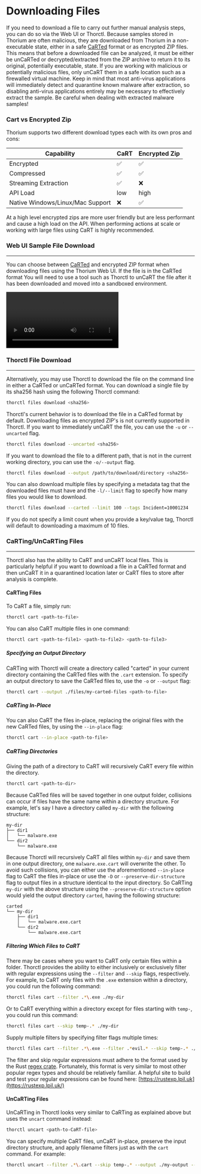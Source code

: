# Downloading Files

If you need to download a file to carry out further manual analysis steps, you can do so via the Web UI or Thorctl.
Because samples stored in Thorium are often malicious, they are downloaded from Thorium in a non-executable state,
either in a safe
[CaRTed](../help/faq.html#what-is-cart-and-how-can-i-uncart-malware-samples-that-i-download-from-thorium) format
or as encrypted ZIP files. This means that before a downloaded file can be analyzed, it must be either be unCaRTed
or decrypted/extracted from the ZIP archive to return it to its original, potentially executable, state. If you are
working with malicious or potentially malicious files, only unCaRT them in a safe location such as a firewalled
virtual machine. Keep in mind that most anti-virus applications will immediately detect and quarantine known malware
after extraction, so disabling anti-virus applications entirely may be necessary to effectively extract the sample.
Be careful when dealing with extracted malware samples!

### Cart vs Encrypted Zip

Thorium supports two different download types each with its own pros and cons:

| Capability | CaRT | Encrypted Zip |
| ---------- | ---- | ------------- |
| Encrypted | ✅ | ✅ |
| Compressed | ✅ | ✅ |
| Streaming Extraction | ✅ | ❌ |
| API Load | low | high |
| Native Windows/Linux/Mac Support | ❌ | ✅ |

At a high level encrypted zips are more user friendly but are less performant
and cause a high load on the API. When performing actions at scale or working
with large files using CaRT is highly recommended.

### Web UI Sample File Download
---

You can choose between [CaRTed](../help/faq.html#what-is-cart-and-how-can-i-uncart-malware-samples-that-i-download-from-thorium)
and encrypted ZIP format when downloading files using the Thorium Web UI. If the file is in the CaRTed format You will need to use
a tool such as Thorctl to unCaRT the file after it has been downloaded and moved into a sandboxed environment.

<video autoplay loop controls>
  <source src="../static_resources/files/file-download.mp4", type="video/mp4">
</video>

### Thorctl File Download
---

Alternatively, you may use Thorctl to download the file on the command line in either a CaRTed or unCaRTed format.
You can download a single file by its sha256 hash using the following Thorctl command:

```bash
thorctl files download <sha256>
```

Thorctl's current behavior is to download the file in a CaRTed format by default. Downloading files as encrypted ZIP's is not
currently supported in Thorctl. If you want to immediately unCaRT the file, you can use the `-u` or `--uncarted` flag.

```bash
thorctl files download --uncarted <sha256>
```

If you want to download the file to a different path, that is not in the current working directory, you can use the
`-o/--output` flag.

```bash
thorctl files download --output /path/to/download/directory <sha256>
```

You can also download multiple files by specifying a metadata tag that the downloaded files must have and the `-l/--limit` flag
to specify how many files you would like to download.

```bash
thorctl files download --carted --limit 100 --tags Incident=10001234
```

If you do not specify a limit count when you provide a key/value tag, Thorctl will default to downloading a maximum of 10 files.

### CaRTing/UnCaRTing Files
---

Thorctl also has the ability to CaRT and unCaRT local files. This is particularly helpful if you want to download a file
in a CaRTed format and then unCaRT it in a quarantined location later or CaRT files to store after
analysis is complete.

#### CaRTing Files

To CaRT a file, simply run:

```bash
thorctl cart <path-to-file>
```

You can also CaRT multiple files in one command:

```bash
thorctl cart <path-to-file1> <path-to-file2> <path-to-file3>
```

##### Specifying an Output Directory
CaRTing with Thorctl will create a directory called "carted" in your current directory containing the CaRTed files
with the `.cart` extension. To specify an output directory to save the CaRTed files to, use the `-o` or `--output` flag:

```bash
thorctl cart --output ./files/my-carted-files <path-to-file>
```

##### CaRTing In-Place
You can also CaRT the files in-place, replacing the original files with the new CaRTed files, by using the
`--in-place` flag:

```bash
thorctl cart --in-place <path-to-file>
```

##### CaRTing Directories
Giving the path of a directory to CaRT will recursively CaRT every file within the directory.

```bash
thorctl cart <path-to-dir>
```

Because CaRTed files will be saved together in one output folder, collisions can occur if files have the same name
within a directory structure. For example, let's say I have a directory called `my-dir` with the following structure:

```
my-dir
├── dir1
│   └── malware.exe
└── dir2
    └── malware.exe
```

Because Thorctl will recursively CaRT all files within `my-dir` and save them in one output directory, one
`malware.exe.cart` will overwrite the other. To avoid such collisions, you can either use the aforementioned
`--in-place` flag to CaRT the files in-place or use the `-D` or `--preserve-dir-structure` flag to output files in a
structure identical to the input directory. So CaRTing `my-dir` with the above structure using the
`--preserve-dir-structure` option would yield the output directory `carted`, having the following structure:

```
carted
└── my-dir
    ├── dir1
    │   └── malware.exe.cart
    └── dir2
        └── malware.exe.cart
```

##### Filtering Which Files to CaRT
There may be cases where you want to CaRT only certain files within a folder. Thorctl provides the ability to either
inclusively or exclusively filter with regular expressions using the `--filter` and `--skip` flags, respectively.
For example, to CaRT only files with the `.exe` extension within a directory, you could run the following command:

```bash
thorctl files cart --filter .*\.exe ./my-dir
```

Or to CaRT everything within a directory except for files starting with `temp-`, you could run this command:

```bash
thorctl files cart --skip temp-.* ./my-dir
```

Supply multiple filters by specifying filter flags multiple times:

```bash
thorctl files cart --filter .*\.exe --filter .*evil.* --skip temp-.* ./my-dir
```

The filter and skip regular expressions must adhere to the format used by the Rust
[regex crate](https://docs.rs/regex/latest/regex/#syntax). Fortunately, this format is very similar to
most other popular regex types and should be relatively familiar. A helpful site to build and test your
regular expressions can be found here: [https://rustexp.lpil.uk](https://rustexp.lpil.uk/)

#### UnCaRTing Files

UnCaRTing in Thorctl looks very similar to CaRTing as explained above but uses the `uncart` command instead:

```bash
thorctl uncart <path-to-CaRT-file>
```

You can specify multiple CaRT files, unCaRT in-place, preserve the input directory structure, and apply filename
filters just as with the `cart` command. For example:

```bash
thorctl uncart --filter .*\.cart --skip temp-.* --output ./my-output --preserve-dir-structure ./my-carts hello.cart
```
